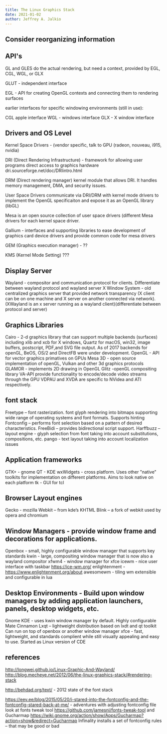 ```yaml
---
title: The Linux Graphics Stack
date: 2021-01-02
author: Jeffrey A. Jalkio
---
```


## Consider reorganizing information

## API's

GL and GLES do the actual rendering, but need a context, provided by EGL, CGL, WGL, or GLX

GLUT - independent interface

EGL - API for creating OpenGL contexts and connecting them to rendering surfaces

earlier interfaces for specific windowing environments (still in use):

CGL apple interface
WGL - windows interface
GLX - X window interface

## Drivers and OS Level
Kernel Space Drivers - (vendor specific, talk to GPU (radeon, nouveau, i915, nvidia)

DRI (Direct Rendering Infrastructure) - framework for allowing user programs direct access to graphics hardware dri.sourceforge.net/doc/DRIintro.html

DRM (Direct rendering manager) kernel module that allows DRI. It handles memory management, DMA, and security issues. 


User Space Drivers communicate via DRI/DRM with kernel mode drivers to implement the OpenGL specificaiton and expose it as an OpenGL library (libGL)

Mesa is an open source collection of user space drivers (different Mesa drivers for each kernel space driver.

Gallium - interfaces and supporting libraries to ease development of graphics card device drivers and provide common code for mesa drivers

GEM (Graphics execution manager) - ??

KMS (Kernel Mode Setting) ???

## Display Server
Wayland - compositor and communication protocol for clients. Differentiate between wayland protocol and wayland server
X Window System - old centralized graphics server that provided network transparency (X client can be on one machine and X server on another connected via network). (XWayland is an x server running as a wayland client)(differentiate between protocol and server)

## Graphics Libraries
Cairo - 2-d graphics library that can support multiple backends (surfaces) including xlib and xcb for X windows, Quartz for macOS, win32, image buffers, postscript, PDF,and SVG file output. As of 2017 backends for openGL, BeOS, OS/2 and DirectFB were under development.
OpenGL - API for vector graphics primatives on GPUs
Mesa 3D - open source implementation of openGL, Vulkan and other 3d graphics protocols
GLAMOR - implements 2D drawing in OpenGL
Glitz -openGL compositing library
VA-API provide functionality to encode/decode video streams through the GPU
VDPAU and XVDA are specific to NVidea and ATI respectively. 

## font stack
Freetype – font rasterization. font glyph rendering into bitmaps supporting wide range of operating systems and font formats. Supports hinting
Fontconfig – performs font selection based on a pattern of desired characteristics.
FreeBidi – provides bidirectional script support.
Harffbuzz – layout engine - glyph selection from font taking into account substitutions, compositions, etc.
pango - text layout taking into account localization issues

## Application frameworks
GTK+ - gnome
QT - KDE
wxWidgets - cross platform. Uses other "native" toolkits for implementation on different platforms. Aims to look native on each platform
tk - GUI for tcl

## Browser Layout engines
Gecko - mozilla
Webkit – from kde’s KHTML
Blink – a fork of webkit used by opera and chromium

## Window Managers - provide window frame and decorations for applications.

Openbox - small, highly configurable window manager that supports key standards
kwin - large, compositing window manager that is now also a wayland compositor
xfwm4 - window manager for xfce
icewm - nice user interface with taskbar <https://ice-wm.org/>
enlightenment - <https://www.enlightenment.org/about>
awesomewm - tiling wm extensible and configurable in lua

## Desktop Environments - Build upon window managers by adding application launchers, panels, desktop widgets, etc.

Gnome
KDE - uses kwin window manager by default. Highly configurable
Mate
Cinnamon
Lxqt – lightweight distribution based on lxdt and qt toolkit Can run on top of openbox or another window manager
xfce - fast, lightweight, and standards complient while still visually appealing and easy to use. Started as Linux version of CDE 

## references
http://longwei.github.io/Linux-Graphic-And-Wayland/ 
http://blog.mecheye.net/2012/06/the-linux-graphics-stack/#rendering-stack

http://behdad.org/text/ - 2012 state of the font stack


https://eev.ee/blog/2015/05/20/i-stared-into-the-fontconfig-and-the-fontconfig-stared-back-at-me/ - adventures with adjusting fontconfig file
look at fonts tweak tool https://github.com/jamesni/fonts-tweak-tool and
Gucharmap https://wiki.gnome.org/action/show/Apps/Gucharmap?action=show&redirect=Gucharmap 
Infinality installs a set of fontconfig rules – that may be good or bad